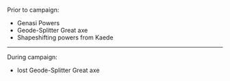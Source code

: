 Prior to campaign:
- Genasi Powers
- Geode-Splitter Great axe
- Shapeshifting powers from Kaede

---

During campaign:
- lost Geode-Splitter Great axe